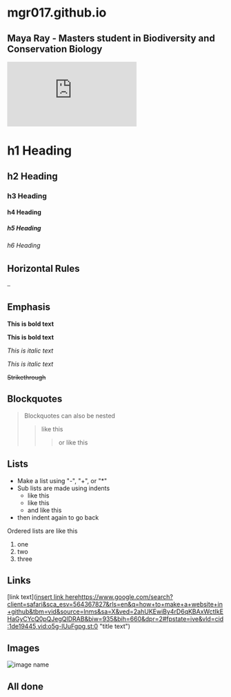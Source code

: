 # mgr017.github.io
## Maya Ray - Masters student in Biodiversity and Conservation Biology

![IMG_0030.pdf](https://github.com/mgr017/mgr017.github.io/files/12577945/IMG_0030.pdf)


# h1 Heading
## h2 Heading
### h3 Heading
#### h4 Heading
##### h5 Heading
###### h6 Heading


## Horizontal Rules

 ⎯ 


 ## Emphasis

 **This is bold text**

 __This is bold text__

 *This is italic text*

 _This is italic text_

 ~~Strikethrough~~


 ## Blockquotes
> Blockquotes can also be nested
>> like this
> > > or like this

## Lists
- Make a list using "-", "+", or "*"
- Sub lists are made using indents
   - like this
   + like this
   * and like this
- then indent again to go back

Ordered lists are like this

1. one
2. two
3. three

## Links
[link text]([insert link here](https://www.google.com/search?client=safari&sca_esv=564367827&rls=en&q=how+to+make+a+website+in+github&tbm=vid&source=lnms&sa=X&ved=2ahUKEwiBy4rD6qKBAxWctIkEHaGyCYcQ0pQJegQIDRAB&biw=935&bih=660&dpr=2#fpstate=ive&vld=cid:1de19445,vid:o5g-lUuFgpg,st:0)https://www.google.com/search?client=safari&sca_esv=564367827&rls=en&q=how+to+make+a+website+in+github&tbm=vid&source=lnms&sa=X&ved=2ahUKEwiBy4rD6qKBAxWctIkEHaGyCYcQ0pQJegQIDRAB&biw=935&bih=660&dpr=2#fpstate=ive&vld=cid:1de19445,vid:o5g-lUuFgpg,st:0 "title text")

## Images
![image name](https://learn.canva.com/wp-content/uploads/2019/01/10-Simple-ways-to-enhance-your-image-Featured-Image-1.jpg)

## All done
